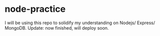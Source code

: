 # node-practice
I will be using this repo to solidify my understanding on Nodejs/ Express/ MongoDB. Update: now finished, will deploy soon.
